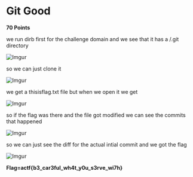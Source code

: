 # Git Good
 **70 Points**


we run dirb first for the challenge domain and we see that it has a /.git directory

![Imgur](https://i.imgur.com/NhsIVfP.png)

so we can just clone it  

![Imgur](https://i.imgur.com/1UHu8IP.png)

we get a thisisflag.txt file but when we open it we get  

![Imgur](https://i.imgur.com/GHm23Mo.png)

so if the flag was there and the file got modified we can see the commits that happened 

![Imgur](https://i.imgur.com/gvKuJPQ.png)

so we can just see the diff for the actual intial commit and we got the flag

![Imgur](https://i.imgur.com/CoQ2LFC.png)

**Flag=actf{b3\_car3ful\_wh4t\_y0u\_s3rve\_wi7h}**
